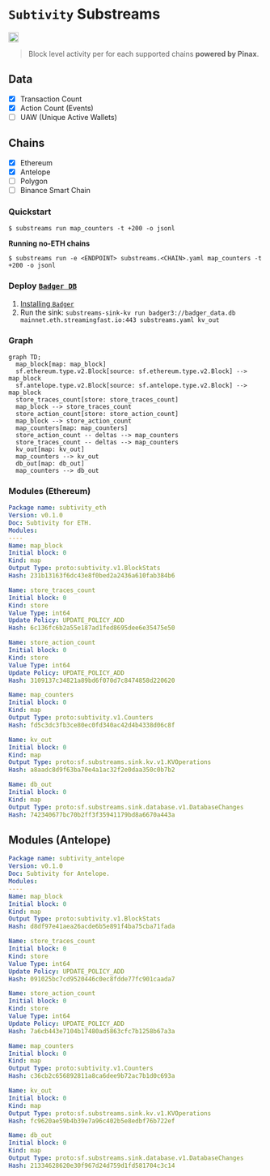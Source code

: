 # `Subtivity` Substreams

[<img alt="GitHub Workflow Status" src="https://img.shields.io/github/actions/workflow/status/pinax-network/subtivity-substreams/ci.yml?branch=main&style=for-the-badge" height="20">](https://github.com/pinax-network/subtivity-substreams/actions?query=branch%3Amain)

> Block level activity per for each supported chains **powered by Pinax**.

## Data

- [x] Transaction Count
- [x] Action Count (Events)
- [ ] UAW (Unique Active Wallets)

## Chains

- [x] Ethereum
- [x] Antelope
- [ ] Polygon
- [ ] Binance Smart Chain

### Quickstart

```
$ substreams run map_counters -t +200 -o jsonl
```

**Running no-ETH chains**

```
$ substreams run -e <ENDPOINT> substreams.<CHAIN>.yaml map_counters -t +200 -o jsonl
```

### Deploy [`Badger DB`](https://github.com/dgraph-io/badger)

1. [Installing `Badger`](https://github.com/dgraph-io/badger#installing)
2. Run the sink: `substreams-sink-kv run badger3://badger_data.db mainnet.eth.streamingfast.io:443 substreams.yaml kv_out`


### Graph

```mermaid
graph TD;
  map_block[map: map_block]
  sf.ethereum.type.v2.Block[source: sf.ethereum.type.v2.Block] --> map_block
  sf.antelope.type.v2.Block[source: sf.antelope.type.v2.Block] --> map_block
  store_traces_count[store: store_traces_count]
  map_block --> store_traces_count
  store_action_count[store: store_action_count]
  map_block --> store_action_count
  map_counters[map: map_counters]
  store_action_count -- deltas --> map_counters
  store_traces_count -- deltas --> map_counters
  kv_out[map: kv_out]
  map_counters --> kv_out
  db_out[map: db_out]
  map_counters --> db_out
```

### Modules (Ethereum)

```yaml
Package name: subtivity_eth
Version: v0.1.0
Doc: Subtivity for ETH.
Modules:
----
Name: map_block
Initial block: 0
Kind: map
Output Type: proto:subtivity.v1.BlockStats
Hash: 231b13163f6dc43e8f0bed2a2436a610fab384b6

Name: store_traces_count
Initial block: 0
Kind: store
Value Type: int64
Update Policy: UPDATE_POLICY_ADD
Hash: 6c136fc6b2a55e187ad1fed8695dee6e35475e50

Name: store_action_count
Initial block: 0
Kind: store
Value Type: int64
Update Policy: UPDATE_POLICY_ADD
Hash: 3109137c34821a89bd6f070d7c8474858d220620

Name: map_counters
Initial block: 0
Kind: map
Output Type: proto:subtivity.v1.Counters
Hash: fd5c3dc3fb3ce80ec0fd340ac42d4b4338d06c8f

Name: kv_out
Initial block: 0
Kind: map
Output Type: proto:sf.substreams.sink.kv.v1.KVOperations
Hash: a8aadc8d9f63ba70e4a1ac32f2e0daa350c0b7b2

Name: db_out
Initial block: 0
Kind: map
Output Type: proto:sf.substreams.sink.database.v1.DatabaseChanges
Hash: 742340677bc70b2ff3f35941179bd8a6670a443a
```

## Modules (Antelope)

```yaml
Package name: subtivity_antelope
Version: v0.1.0
Doc: Subtivity for Antelope.
Modules:
----
Name: map_block
Initial block: 0
Kind: map
Output Type: proto:subtivity.v1.BlockStats
Hash: d8df97e41aea26acde6b5e891f4ba75cba71fada

Name: store_traces_count
Initial block: 0
Kind: store
Value Type: int64
Update Policy: UPDATE_POLICY_ADD
Hash: 091025bc7cd9520446c0ec8fdde77fc901caada7

Name: store_action_count
Initial block: 0
Kind: store
Value Type: int64
Update Policy: UPDATE_POLICY_ADD
Hash: 7a6cb443e7104b17480ad5863cfc7b1258b67a3a

Name: map_counters
Initial block: 0
Kind: map
Output Type: proto:subtivity.v1.Counters
Hash: c36cb2c656892811a8ca6dee9b72ac7b1d0c693a

Name: kv_out
Initial block: 0
Kind: map
Output Type: proto:sf.substreams.sink.kv.v1.KVOperations
Hash: fc9620ae59b4b39e7a96c402b5e8edbf76b722ef

Name: db_out
Initial block: 0
Kind: map
Output Type: proto:sf.substreams.sink.database.v1.DatabaseChanges
Hash: 21334628620e30f967d24d759d1fd581704c3c14
```
